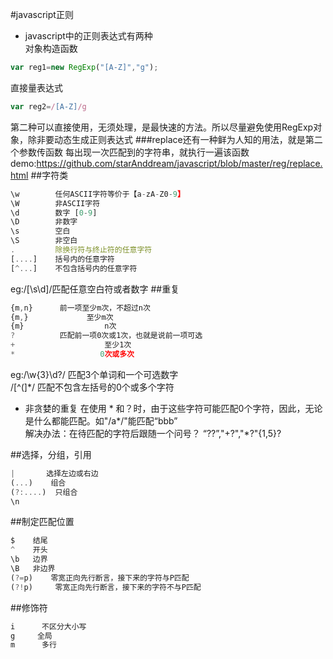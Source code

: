 #javascript正则
* javascript中的正则表达式有两种<br>
对象构造函数
```javascript
var reg1=new RegExp("[A-Z]","g");
```
直接量表达式
```javascript
var reg2=/[A-Z]/g
```
第二种可以直接使用，无须处理，是最快速的方法。所以尽量避免使用RegExp对象，除非要动态生成正则表达式
###replace还有一种鲜为人知的用法，就是第二个参数传函数
每出现一次匹配到的字符串，就执行一遍该函数<br>
demo:https://github.com/starAnddream/javascript/blob/master/reg/replace.html
##字符类
```javascript
\w        任何ASCII字符等价于【a-zA-Z0-9】
\W        非ASCII字符
\d        数字 [0-9]
\D        非数字
\s        空白
\S        非空白
.         除换行符与终止符的任意字符
[....]    括号内的任意字符
[^...]    不包含括号内的任意字符
```
eg:/[\s\d]/匹配任意空白符或者数字
##重复
```javascript
{m,n}      前一项至少m次，不超过n次
{m,}             至少m次
{m}                  n次
?          匹配前一项0次或1次，也就是说前一项可选
+                    至少1次
*                   0次或多次
```
eg:/\w{3}\d?/ 匹配3个单词和一个可选数字<br/>
  /[^(]*/      匹配不包含左括号的0个或多个字符
* 非贪婪的重复
在使用 * 和？时，由于这些字符可能匹配0个字符，因此，无论是什么都能匹配。如"/a*/"能匹配“bbb”<br/>
解决办法：在待匹配的字符后跟随一个问号？ “??”,"+?","*?"{1,5}?

##选择，分组，引用
```javascript
|       选择左边或右边
(...)    组合
(?:....)  只组合
\n
```
##制定匹配位置
```javascript
$    结尾
^    开头
\b   边界
\B   非边界
(?=p)    零宽正向先行断言，接下来的字符与P匹配
(?!p)     零宽正向先行断言，接下来的字符不与P匹配
```
##修饰符
```javascript
i      不区分大小写
g     全局
m      多行
````
   
